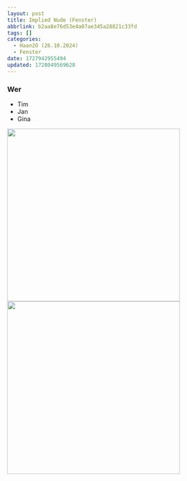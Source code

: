 ```yaml
---
layout: post
title: Implied Nude (Fenster)
abbrlink: b2aa8e76d53e4a07ae345a28821c33fd
tags: []
categories:
  - Haan2O (26.10.2024)
  - Fenster
date: 1727942955494
updated: 1728049569628
---
```


### Wer

- Tim
- Jan
- Gina

<img src=":/1fbd5c279b614b2fa781f8afda7513b7" width="400"/>
<img src=":/74d2c877496e4f59942413a656bd6bb0" width="400" />
